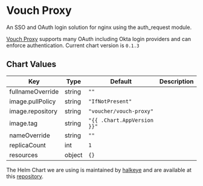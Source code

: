 Vouch Proxy
=====
An SSO and OAuth login solution for nginx using the auth_request module.

[Vouch Proxy](https://github.com/vouch/vouch-proxy) supports many OAuth including Okta login providers and can enforce authentication.
Current chart version is `0.1.3`

## Chart Values

| Key | Type | Default | Description |
|-----|------|---------|-------------|
| fullnameOverride | string | `""` |  |
| image.pullPolicy | string | `"IfNotPresent"` |  |
| image.repository | string | `"voucher/vouch-proxy"` |  |
| image.tag | string | `"{{ .Chart.AppVersion }}"` |  |
| nameOverride | string | `""` |  |
| replicaCount | int | `1` |  |
| resources | object | `{}` |  |

The Helm Chart we are using is maintained by [halkeye](https://github.com/halkeye) and are available at this [repository](https://github.com/halkeye-helm-charts/vouch).